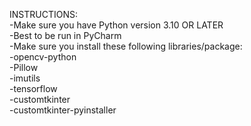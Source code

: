 INSTRUCTIONS:  
-Make sure you have Python version 3.10 OR LATER  
-Best to be run in PyCharm  
-Make sure you install these following libraries/package:  
  -opencv-python  
  -Pillow  
  -imutils  
  -tensorflow  
  -customtkinter  
  -customtkinter-pyinstaller  
